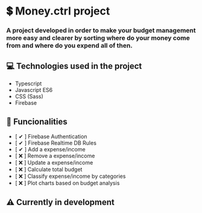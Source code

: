 # 💲 Money.ctrl project

### A project developed in order to make your budget management more easy and clearer by sorting where do your money come from and where do you expend all of then.

## 💻 Technologies used in the project

- Typescript 
- Javascript ES6 
- CSS (Sass) 
- Firebase 

## 🔧 Funcionalities

- [ ✔ ] Firebase Authentication
- [ ✔ ] Firebase Realtime DB Rules
- [ ✔ ] Add a expense/income
- [ ❌ ] Remove a expense/income
- [ ❌ ] Update a expense/income
- [ ❌ ] Calculate total budget
- [ ❌ ] Classify expense/income by categories
- [ ❌ ] Plot charts based on budget analysis 

## ⚠ Currently in development
